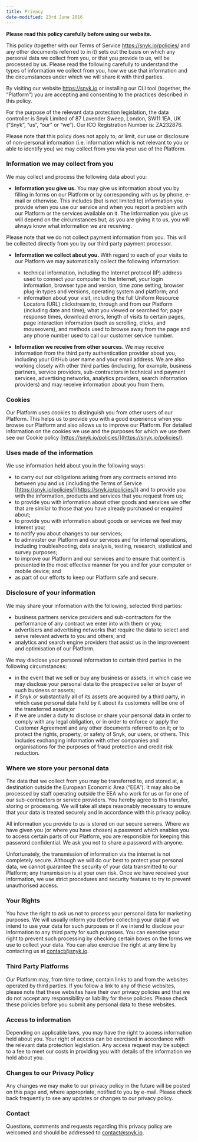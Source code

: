 ```yaml
---
title: Privacy
date-modified: 23rd June 2016
---
```


**Please read this policy carefully before using our website.**

This policy (together with our Terms of Service https://snyk.io/policies/ and any other documents referred to in it) sets out the basis on which any personal data we collect from you, or that you provide to us, will be processed by us. Please read the following carefully to understand the types of information we collect from you, how we use that information and the circumstances under which we will share it with third parties.

By visiting our website https://snyk.io or installing our CLI tool (together, the “Platform”) you are accepting and consenting to the practices described in this policy.

For the purpose of the relevant data protection legislation, the data controller is Snyk Limited of 87 Lavender Sweep, London, SW11 1EA, UK (“Snyk”, “us”, “our” or “we”). Our ICO Registration Number is: ZA232876.

Please note that this policy does not apply to, or limit, our use or disclosure of non-personal information (i.e. information which is not relevant to you or able to identify you) we may collect from you via your use of the Platform.

### Information we may collect from you

We may collect and process the following data about you:

* **Information you give us.** You may give us information about you by filling in forms on our Platform or by corresponding with us by phone, e-mail or otherwise. This includes (but is not limited to) information you provide when you use our service and when you report a problem with our Platform or the services available on it. The information you give us will depend on the circumstances but, as you are giving it to us, you will always know what information we are receiving.

Please note that we do not collect payment information from you. This will be collected directly from you by our third party payment processor.

* **Information we collect about you.** With regard to each of your visits to our Platform we may automatically collect the following information:
  * technical information, including the Internet protocol (IP) address used to connect your computer to the Internet, your login information, browser type and version, time zone setting, browser plug-in types and versions, operating system and platform; and
  * information about your visit, including the full Uniform Resource Locators (URL) clickstream to, through and from our Platform (including date and time); what you viewed or searched for; page response times, download errors, length of visits to certain pages, page interaction information (such as scrolling, clicks, and mouseovers), and methods used to browse away from the page and any phone number used to call our customer service number.

* **Information we receive from other sources.** We may receive information from the third party authentication provider about you, including your GitHub user name and your email address. We are also working closely with other third parties (including, for example, business partners, service providers, sub-contractors in technical and payment services, advertising networks, analytics providers, search information providers) and may receive information about you from them.

### Cookies

Our Platform uses cookies to distinguish you from other users of our Platform. This helps us to provide you with a good experience when you browse our Platform and also allows us to improve our Platform. For detailed information on the cookies we use and the purposes for which we use them see our Cookie policy [https://snyk.io/policies/](https://snyk.io/policies/).

### Uses made of the information

We use information held about you in the following ways:

* to carry out our obligations arising from any contracts entered into between you and us (including the Terms of Service [https://snyk.io/policies/](https://snyk.io/policies/)) and to provide you with the information, products and services that you request from us;
* to provide you with information about other goods and services we offer that are similar to those that you have already purchased or enquired about;
* to provide you with information about goods or services we feel may interest you;
* to notify you about changes to our services;
* to administer our Platform and our services and for internal operations, including troubleshooting, data analysis, testing, research, statistical and survey purposes;
* to improve our Platform and our services and to ensure that content is presented in the most effective manner for you and for your computer or mobile device; and
* as part of our efforts to keep our Platform safe and secure.

### Disclosure of your information

We may share your information with the following, selected third parties:

* business partners service providers and sub-contractors for the performance of any contract we enter into with them or you;
* advertisers and advertising networks that require the data to select and serve relevant adverts to you and others; and
* analytics and search engine providers that assist us in the improvement and optimisation of our Platform.

We may disclose your personal information to certain third parties in the following circumstances:

* in the event that we sell or buy any business or assets, in which case we may disclose your personal data to the prospective seller or buyer of such business or assets;
* if Snyk or substantially all of its assets are acquired by a third party, in which case personal data held by it about its customers will be one of the transferred assets;or
* if we are under a duty to disclose or share your personal data in order to comply with any legal obligation, or in order to enforce or apply the Customer Agreement and any other documents referred to on it; or to protect the rights, property, or safety of Snyk, our users, or others. This includes exchanging information with other companies and organisations for the purposes of fraud protection and credit risk reduction.

### Where we store your personal data

The data that we collect from you may be transferred to, and stored at, a destination outside the European Economic Area (“EEA”). It may also be processed by staff operating outside the EEA who work for us or for one of our sub-contractors or service providers. You hereby agree to this transfer, storing or processing. We will take all steps reasonably necessary to ensure that your data is treated securely and in accordance with this privacy policy.

All information you provide to us is stored on our secure servers. Where we have given you (or where you have chosen) a password which enables you to access certain parts of our Platform, you are responsible for keeping this password confidential. We ask you not to share a password with anyone.

Unfortunately, the transmission of information via the internet is not completely secure. Although we will do our best to protect your personal data, we cannot guarantee the security of your data transmitted to our Platform; any transmission is at your own risk. Once we have received your information, we use strict procedures and security features to try to prevent unauthorised access.

### Your Rights

You have the right to ask us not to process your personal data for marketing purposes. We will usually inform you (before collecting your data) if we intend to use your data for such purposes or if we intend to disclose your information to any third party for such purposes. You can exercise your right to prevent such processing by checking certain boxes on the forms we use to collect your data. You can also exercise the right at any time by contacting us at [contact@snyk.io](contact@snyk.io).

### Third Party Platforms

Our Platform may, from time to time, contain links to and from the websites operated by third parties. If you follow a link to any of these websites, please note that these websites have their own privacy policies and that we do not accept any responsibility or liability for these policies. Please check these policies before you submit any personal data to these websites.

### Access to information

Depending on applicable laws, you may have the right to access information held about you. Your right of access can be exercised in accordance with the relevant data protection legislation. Any access request may be subject to a fee to meet our costs in providing you with details of the information we hold about you.

### Changes to our Privacy Policy

Any changes we may make to our privacy policy in the future will be posted on this page and, where appropriate, notified to you by e-mail. Please check back frequently to see any updates or changes to our privacy policy.

### Contact

Questions, comments and requests regarding this privacy policy are welcomed and should be addressed to [contact@snyk.io](mailto:contact@snyk.io).
